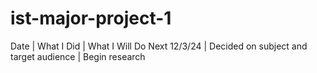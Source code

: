 # ist-major-project-1

Date | What I Did | What I Will Do Next
12/3/24 | Decided on subject and target audience | Begin research
